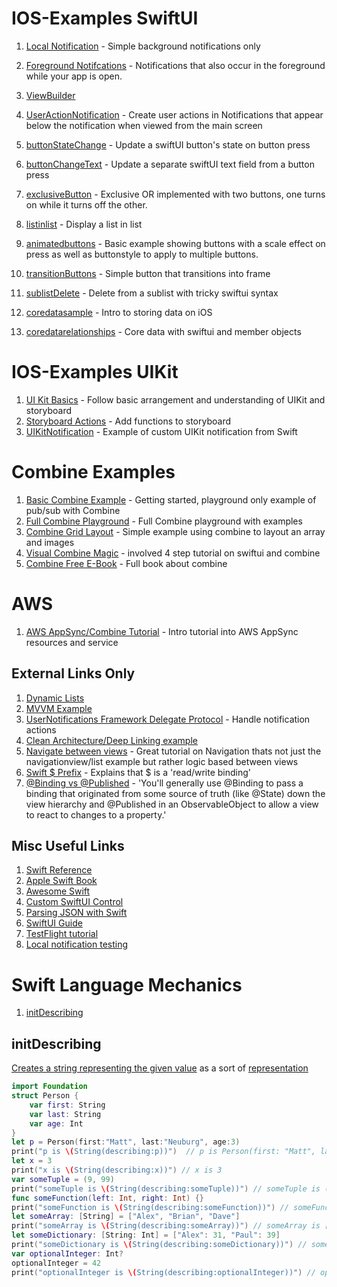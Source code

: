 # IOS-Examples SwiftUI

1. [Local Notification](https://github.com/peterlamar/ios-examples/tree/master/usernotification) - Simple background notifications only
1. [Foreground Notifcations](https://github.com/peterlamar/ios-examples/tree/master/NotificationDelegate) - Notifications that also occur in the foreground while your app is open. 
1. [ViewBuilder](https://github.com/peterlamar/ios-examples/tree/master/viewbuilder)
1. [UserActionNotification](https://github.com/peterlamar/ios-examples/tree/master/userActionNotification) - Create user actions in Notifications that appear below the notification when viewed from the main screen

1. [buttonStateChange](https://github.com/peterlamar/ios-examples/tree/master/buttonStateChange) - Update a swiftUI button's state on button press
1. [buttonChangeText](https://github.com/peterlamar/ios-examples/tree/master/buttonChangeText) - Update a separate swiftUI text field from a button press
1. [exclusiveButton](https://github.com/peterlamar/ios-examples/tree/master/exclusiveButtons) - Exclusive OR implemented with two buttons, one turns on while it turns off the other. 
1. [listinlist](https://github.com/peterlamar/ios-examples/tree/master/listinlist) - Display a list in list
1. [animatedbuttons](https://github.com/peterlamar/ios-examples/tree/master/animatedButtons) - Basic example showing buttons with a scale effect on press as well as buttonstyle to apply to multiple buttons.
1. [transitionButtons](https://github.com/peterlamar/ios-examples/tree/master/transitionButtons) - Simple button that transitions into frame
1. [sublistDelete](https://github.com/peterlamar/ios-examples/tree/master/sublistDelete) - Delete from a sublist with tricky swiftui syntax
1. [coredatasample](https://github.com/peterlamar/ios-examples/tree/master/coredatasample) - Intro to storing data on iOS
1. [coredatarelationships](https://github.com/peterlamar/ios-examples/tree/master/coreDataRelationships) - Core data with swiftui and member objects

# IOS-Examples UIKit

1. [UI Kit Basics](https://github.com/peterlamar/ios-examples/tree/master/UIKitBasics) - Follow basic arrangement and understanding of UIKit and storyboard
1. [Storyboard Actions](https://github.com/peterlamar/ios-examples/tree/master/warCardGame) - Add functions to storyboard 
1. [UIKitNotification](https://github.com/peterlamar/ios-examples/tree/master/UIKitNotification) - Example of custom UIKit notification from Swift

# Combine Examples

1. [Basic Combine Example](https://www.avanderlee.com/swift/combine/) - Getting started, playground only example of pub/sub with Combine
1. [Full Combine Playground](https://github.com/AvdLee/CombineSwiftPlayground) - Full Combine playground with examples
1. [Combine Grid Layout](https://medium.com/better-programming/playing-with-combine-grid-layout-in-swiftui-42e652d6462e) - Simple example using combine to layout an array and images
1. [Visual Combine Magic](https://medium.com/flawless-app-stories/visualize-combine-magic-with-swiftui-part-1-3a56e2a461b3) - involved 4 step tutorial on swiftui and combine
1. [Combine Free E-Book](https://heckj.github.io/swiftui-notes/#aboutthisbook) - Full book about combine

# AWS

1. [AWS AppSync/Combine Tutorial](https://github.com/peterlamar/swiftui-examples/tree/master/awsTodo) - Intro tutorial into AWS AppSync resources and service

## External Links Only

1. [Dynamic Lists](https://medium.com/flawless-app-stories/swiftui-dynamic-list-identifiable-73c56215f9ff)
1. [MVVM Example](https://www.letsbuildthatapp.com/guide/section/MVVM-ObservableObject-JSON-Fetching)
1. [UserNotifications Framework Delegate Protocol](https://www.devfright.com/use-usernotifications-framework-delegate-protocol/) - Handle notification actions
1. [Clean Architecture/Deep Linking example](https://github.com/nalexn/clean-architecture-swiftui/blob/master/CountriesSwiftUI/System/AppEnvironment.swift#L21)
1. [Navigate between views](https://blckbirds.com/post/how-to-navigate-between-views-in-swiftui-by-using-an-bindableobject/) - Great tutorial on Navigation thats not just the navigationview/list example but rather logic based between views
1. [Swift $ Prefix](https://insights.dice.com/2019/06/12/xcode-swiftui-dollar-sign-prefix/) - Explains that $ is a 'read/write binding'
1. [@Binding vs @Published](https://stackoverflow.com/questions/59203083/swiftui-and-combine-what-is-the-difference-between-published-and-binding) - 'You'll generally use @Binding to pass a binding that originated from some source of truth (like @State) down the view hierarchy and @Published in an ObservableObject to allow a view to react to changes to a property.'

## Misc Useful Links

1. [Swift Reference](https://docs.swift.org/swift-book/LanguageGuide/TheBasics.html)
1. [Apple Swift Book](https://books.apple.com/us/book/swift-programming-language/id881256329)
1. [Awesome Swift](https://github.com/chinsyo/awesome-swiftui)
1. [Custom SwiftUI Control](https://www.youtube.com/watch?v=CwD4cScGCq8)
1. [Parsing JSON with Swift](https://benscheirman.com/2017/06/swift-json/)
1. [SwiftUI Guide](https://github.com/fzhlee/SwiftUI-Guide)
1. [TestFlight tutorial](https://www.raywenderlich.com/5352-testflight-tutorial-ios-beta-testing)
1. [Local notification testing](https://sarunw.com/posts/testing-remote-push-notification-in-ios-simulator/) 


# Swift Language Mechanics

1. [initDescribing](#initDescribing)


## initDescribing

[Creates a string representing the given value](https://developer.apple.com/documentation/swift/string/2427941-init) as a sort of [representation](https://stackoverflow.com/questions/50774273/what-is-the-different-between-stringdescribing-int-vs-stringint)

```swift
import Foundation
struct Person {
    var first: String
    var last: String
    var age: Int
}
let p = Person(first:"Matt", last:"Neuburg", age:3)
print("p is \(String(describing:p))")  // p is Person(first: "Matt", last: "Neuburg", age: 3)
let x = 3
print("x is \(String(describing:x))") // x is 3
var someTuple = (9, 99)  
print("someTuple is \(String(describing:someTuple))") // someTuple is (9, 99)
func someFunction(left: Int, right: Int) {}
print("someFunction is \(String(describing:someFunction))") // someFunction is (Function)
let someArray: [String] = ["Alex", "Brian", "Dave"]
print("someArray is \(String(describing:someArray))") // someArray is ["Alex", "Brian", "Dave"]
let someDictionary: [String: Int] = ["Alex": 31, "Paul": 39]
print("someDictionary is \(String(describing:someDictionary))") // someDictionary is ["Paul": 39, "Alex": 31]
var optionalInteger: Int?
optionalInteger = 42
print("optionalInteger is \(String(describing:optionalInteger))") // optionalInteger is Optional(42)
```